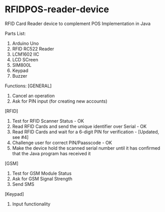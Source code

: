 # RFIDPOS-reader-device
RFID Card Reader device to complement POS Implementation in Java

Parts List:
1. Arduino Uno
2. RFID RC522 Reader
3. LCM1602 IIC
4. LCD SCreen
5. SIM800L
6. Keypad
7. Buzzer

Functions:
[GENERAL]
1. Cancel an operation
2. Ask for PIN input (for creating new accounts)

[RFID]
1. Test for RFID Scanner Status - OK
2. Read RFID Cards and send the unique identifier over Serial - OK
3. Read RFID Cards and wait for a 6-digit PIN for verification - [Updated, see #4]
4. Challenge user for correct PIN/Paasscode - OK
5. Make the device hold the scanned serial number until it has confirmed that the Java program has received it

[GSM]
1. Test for GSM Module Status
2. Ask for GSM Signal Strength
3. Send SMS

[Keypad]
1. Input functionality


